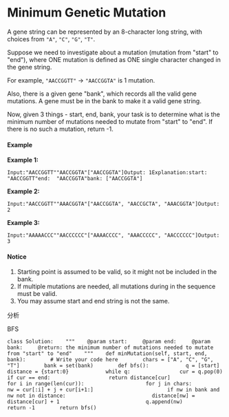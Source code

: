 # Minimum Genetic Mutation



A gene string can be represented by an 8-character long string, with choices from `"A"`, `"C"`, `"G"`, `"T"`.

Suppose we need to investigate about a mutation \(mutation from "start" to "end"\), where ONE mutation is defined as ONE single character changed in the gene string.

For example, `"AACCGGTT"` -&gt; `"AACCGGTA"` is 1 mutation.

Also, there is a given gene "bank", which records all the valid gene mutations. A gene must be in the bank to make it a valid gene string.

Now, given 3 things - start, end, bank, your task is to determine what is the minimum number of mutations needed to mutate from "start" to "end". If there is no such a mutation, return -1.

#### Example

**Example 1:**

```text
Input:"AACCGGTT""AACCGGTA"["AACCGGTA"]Output: 1Explanation:start: "AACCGGTT"end:  "AACCGGTA"bank: ["AACCGGTA"]
```

**Example 2:**

```text
Input:"AACCGGTT""AAACGGTA"["AACCGGTA", "AACCGCTA", "AAACGGTA"]Output: 2
```

**Example 3:**

```text
Input:"AAAAACCC""AACCCCCC"["AAAACCCC", "AAACCCCC", "AACCCCCC"]Output: 3
```

#### Notice

1. Starting point is assumed to be valid, so it might not be included in the bank.
2. If multiple mutations are needed, all mutations during in the sequence must be valid.
3. You may assume start and end string is not the same.

分析

BFS

```text
class Solution:    """    @param start:     @param end:     @param bank:     @return: the minimum number of mutations needed to mutate from "start" to "end"    """    def minMutation(self, start, end, bank):        # Write your code here        chars = ["A", "C", "G", "T"]        bank = set(bank)        def bfs():            q = [start]            distance = {start:0}            while q:                cur = q.pop(0)                if cur == end:                   return distance[cur]                for i in range(len(cur)):                    for j in chars:                        nw = cur[:i] + j + cur[i+1:]                        if nw in bank and nw not in distance:                            distance[nw] = distance[cur] + 1                            q.append(nw)            return -1        return bfs()                                        
```


